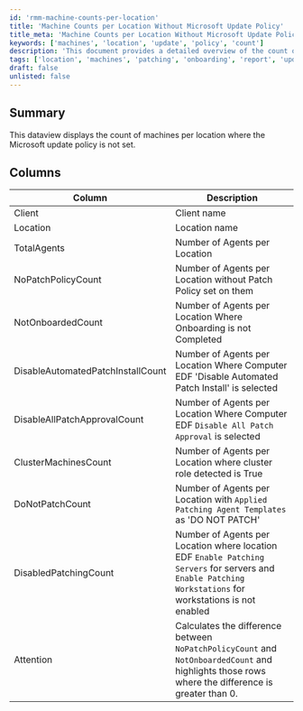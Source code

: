 ```yaml
---
id: 'rmm-machine-counts-per-location'
title: 'Machine Counts per Location Without Microsoft Update Policy'
title_meta: 'Machine Counts per Location Without Microsoft Update Policy'
keywords: ['machines', 'location', 'update', 'policy', 'count']
description: 'This document provides a detailed overview of the count of machines per location where the Microsoft update policy is not set, including various metrics related to patching and onboarding status.'
tags: ['location', 'machines', 'patching', 'onboarding', 'report', 'update']
draft: false
unlisted: false
---
```

## Summary

This dataview displays the count of machines per location where the Microsoft update policy is not set.

## Columns

| Column                        | Description                                                                                       |
|-------------------------------|---------------------------------------------------------------------------------------------------|
| Client                        | Client name                                                                                       |
| Location                      | Location name                                                                                     |
| TotalAgents                   | Number of Agents per Location                                                                     |
| NoPatchPolicyCount            | Number of Agents per Location without Patch Policy set on them                                   |
| NotOnboardedCount            | Number of Agents per Location Where Onboarding is not Completed                                   |
| DisableAutomatedPatchInstallCount | Number of Agents per Location Where Computer EDF 'Disable Automated Patch Install' is selected |
| DisableAllPatchApprovalCount  | Number of Agents per Location Where Computer EDF `Disable All Patch Approval` is selected       |
| ClusterMachinesCount          | Number of Agents per Location where cluster role detected is True                                 |
| DoNotPatchCount              | Number of Agents per Location with `Applied Patching Agent Templates` as 'DO NOT PATCH'         |
| DisabledPatchingCount         | Number of Agents per Location where location EDF `Enable Patching Servers` for servers and `Enable Patching Workstations` for workstations is not enabled |
| Attention                     | Calculates the difference between `NoPatchPolicyCount` and `NotOnboardedCount` and highlights those rows where the difference is greater than 0. |



